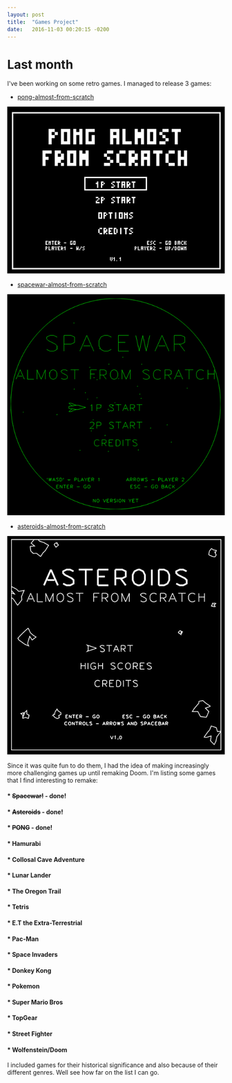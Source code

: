 ```yaml
---
layout: post
title:  "Games Project"
date:   2016-11-03 00:20:15 -0200
---
```

# Last month
I've been working on some retro games. I managed to release 3 games:
* [pong-almost-from-scratch](https://armlessjohn404.github.io/pong-almost-from-scratch/)

<img class="img img-responsive" alt="pong-almost-from-scratch" src="https://raw.githubusercontent.com/ArmlessJohn404/pong-almost-from-scratch/master/assets/opengraph.png"/>

* [spacewar-almost-from-scratch](https://armlessjohn404.github.io/spacewar-almost-from-scratch/)

<img class="img img-responsive" alt="spacewar-almost-from-scratch" src="https://raw.githubusercontent.com/ArmlessJohn404/spacewar-almost-from-scratch/master/assets/opengraph.png"/>

* [asteroids-almost-from-scratch](https://asteroids-almost-from-scratch.herokuapp.com/)

<img class="img img-responsive" alt="asteroids-almost-from-scratch" src="https://raw.githubusercontent.com/ArmlessJohn404/asteroids-almost-from-scratch/master/docs/assets/opengraph.png"/>

Since it was quite fun to do them, I had the idea of making increasingly more challenging games up until remaking Doom.
I'm listing some games that I find interesting to remake:
#### * ~~Spacewar!~~ - done!
#### * ~~Asteroids~~ - done!
#### * ~~PONG~~ - done!
#### * Hamurabi
#### * Collosal Cave Adventure
#### * Lunar Lander
#### * The Oregon Trail
#### * Tetris
#### * E.T the Extra-Terrestrial
#### * Pac-Man
#### * Space Invaders
#### * Donkey Kong
#### * Pokemon
#### * Super Mario Bros
#### * TopGear
#### * Street Fighter
#### * Wolfenstein/Doom

I included games for their historical significance and also because of their different genres. Well see how far on the list I can go.
